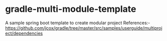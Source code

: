 # gradle-multi-module-template
A sample spring boot template to create modular project
References:- https://github.com/jcox/gradle/tree/master/src/samples/userguide/multiproject/dependencies
